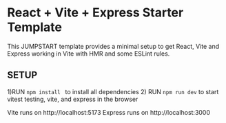 # React + Vite + Express Starter Template

This JUMPSTART template provides a minimal setup to get React, Vite and  Express working in Vite with HMR and some ESLint rules.

## SETUP 

1)RUN `npm install ` to install all dependencies 
2) RUN `npm run dev` to start vitest testing, vite, and express in the browser

Vite runs on http://localhost:5173
Express runs on http://localhost:3000